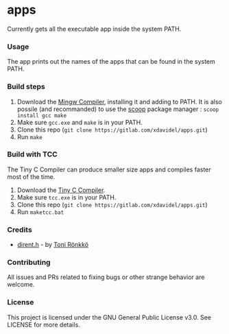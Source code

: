 # apps

Currently gets all the executable app inside the system PATH.

### Usage

The app prints out the names of the apps that can be found in the system PATH.

### Build steps

1. Download the [Mingw Compiler](https://osdn.net/projects/mingw/releases/), installing it and adding to PATH. It is also possile (and recommanded) to use the [scoop](https://scoop.sh/) package manager : `scoop install gcc make`
2. Make sure `gcc.exe` and `make` is in your PATH.
3. Clone this repo (`git clone https://gitlab.com/xdavidel/apps.git`)
4. Run `make` 

### Build with TCC

The Tiny C Compiler can produce smaller size apps and compiles faster most of the time.

1. Download the [Tiny C Compiler](http://download.savannah.gnu.org/releases/tinycc/tcc-0.9.27-win32-bin.zip).
3. Make sure `tcc.exe` is in your PATH.
4. Clone this repo (`git clone https://gitlab.com/xdavidel/apps.git`)
5. Run `maketcc.bat` 

### Credits

* [dirent.h](https://github.com/tronkko/dirent/tree/master/include/stretchy_buffer.h) - by [Toni Rönkkö](https://github.com/tronkko)
  
### Contributing

All issues and PRs related to fixing bugs or other strange behavior are welcome. 

### License

This project is licensed under the GNU General Public License v3.0. See LICENSE for more details.

